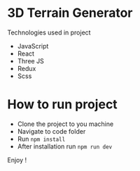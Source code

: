 # 3D Terrain Generator

Technologies used in project

- JavaScript
- React
- Three JS
- Redux
- Scss


# How to run project

- Clone the project to you machine
- Navigate to code folder
- Run ``` npm install ```
- After installation run ``` npm run dev ```

Enjoy !